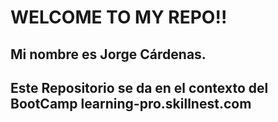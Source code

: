 # WELCOME TO MY REPO!!
## Mi nombre es __Jorge Cárdenas.__ 
## Este Repositorio se da en el contexto del BootCamp learning-pro.skillnest.com